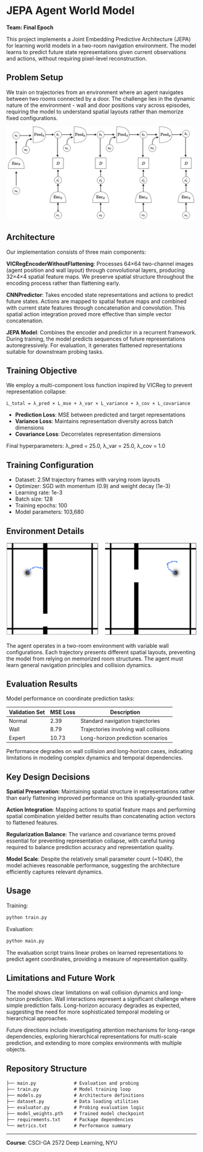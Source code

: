 # JEPA Agent World Model

**Team: Final Epoch**

This project implements a Joint Embedding Predictive Architecture (JEPA) for learning world models in a two-room navigation environment. The model learns to predict future state representations given current observations and actions, without requiring pixel-level reconstruction.

## Problem Setup

We train on trajectories from an environment where an agent navigates between two rooms connected by a door. The challenge lies in the dynamic nature of the environment - wall and door positions vary across episodes, requiring the model to understand spatial layouts rather than memorize fixed configurations.

![JEPA Architecture](assets/hjepa.png)

## Architecture

Our implementation consists of three main components:

**VICRegEncoderWithoutFlattening**: Processes 64×64 two-channel images (agent position and wall layout) through convolutional layers, producing 32×4×4 spatial feature maps. We preserve spatial structure throughout the encoding process rather than flattening early.

**CNNPredictor**: Takes encoded state representations and actions to predict future states. Actions are mapped to spatial feature maps and combined with current state features through concatenation and convolution. This spatial action integration proved more effective than simple vector concatenation.

**JEPA Model**: Combines the encoder and predictor in a recurrent framework. During training, the model predicts sequences of future representations autoregressively. For evaluation, it generates flattened representations suitable for downstream probing tasks.

## Training Objective

We employ a multi-component loss function inspired by VICReg to prevent representation collapse:

```
L_total = λ_pred × L_mse + λ_var × L_variance + λ_cov × L_covariance
```

- **Prediction Loss**: MSE between predicted and target representations
- **Variance Loss**: Maintains representation diversity across batch dimensions  
- **Covariance Loss**: Decorrelates representation dimensions

Final hyperparameters: λ_pred = 25.0, λ_var = 25.0, λ_cov = 1.0

## Training Configuration

- Dataset: 2.5M trajectory frames with varying room layouts
- Optimizer: SGD with momentum (0.9) and weight decay (1e-3)
- Learning rate: 1e-3
- Batch size: 128
- Training epochs: 100
- Model parameters: 103,680

## Environment Details

![Environment Examples](assets/two_rooms.png)

The agent operates in a two-room environment with variable wall configurations. Each trajectory presents different spatial layouts, preventing the model from relying on memorized room structures. The agent must learn general navigation principles and collision dynamics.

## Evaluation Results

Model performance on coordinate prediction tasks:

| Validation Set | MSE Loss | Description |
|----------------|----------|-------------|
| Normal | 2.39 | Standard navigation trajectories |
| Wall | 8.79 | Trajectories involving wall collisions |
| Expert | 10.73 | Long-horizon prediction scenarios |

Performance degrades on wall collision and long-horizon cases, indicating limitations in modeling complex dynamics and temporal dependencies.

## Key Design Decisions

**Spatial Preservation**: Maintaining spatial structure in representations rather than early flattening improved performance on this spatially-grounded task.

**Action Integration**: Mapping actions to spatial feature maps and performing spatial combination yielded better results than concatenating action vectors to flattened features.

**Regularization Balance**: The variance and covariance terms proved essential for preventing representation collapse, with careful tuning required to balance prediction accuracy and representation quality.

**Model Scale**: Despite the relatively small parameter count (~104K), the model achieves reasonable performance, suggesting the architecture efficiently captures relevant dynamics.

## Usage

Training:
```bash
python train.py
```

Evaluation:
```bash
python main.py
```

The evaluation script trains linear probes on learned representations to predict agent coordinates, providing a measure of representation quality.

## Limitations and Future Work

The model shows clear limitations on wall collision dynamics and long-horizon prediction. Wall interactions represent a significant challenge where simple prediction fails. Long-horizon accuracy degrades as expected, suggesting the need for more sophisticated temporal modeling or hierarchical approaches.

Future directions include investigating attention mechanisms for long-range dependencies, exploring hierarchical representations for multi-scale prediction, and extending to more complex environments with multiple objects.

## Repository Structure

```
├── main.py              # Evaluation and probing
├── train.py             # Model training loop
├── models.py            # Architecture definitions
├── dataset.py           # Data loading utilities
├── evaluator.py         # Probing evaluation logic
├── model_weights.pth    # Trained model checkpoint
├── requirements.txt     # Package dependencies
└── metrics.txt          # Performance summary
```

---

**Course**: CSCI-GA 2572 Deep Learning, NYU

